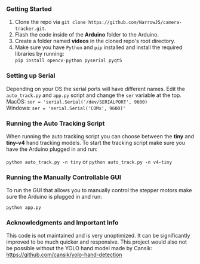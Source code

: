 ### Getting Started

1. Clone the repo via `git clone https://github.com/NarrowJS/camera-tracker.git`.
2. Flash the code inside of the **Arduino** folder to the Arduino.
3. Create a folder named **videos** in the cloned repo's root directory.
4. Make sure you have `Python` and `pip` installed and install the required libraries by running:
   <br>
   `pip install opencv-python pyserial pyqt5`
   <br>

### Setting up Serial
Depending on your OS the serial ports will have different names. Edit the `auto_track.py` and `app.py` script and change the `ser` variable at the top.
<br>
MacOS: `ser = 'serial.Serial('/dev/SERIALPORT', 9600)`
<br>
Windows: `ser = 'serial.Serial('COMx', 9600)'`

### Running the Auto Tracking Script
When running the auto tracking script you can choose between the **tiny** and **tiny-v4** hand tracking models. To start the tracking script make sure you have the Arduino plugged in and run:
<br>
<br>
`python auto_track.py -n tiny` or `python auto_track.py -n v4-tiny`

### Running the Manually Controllable GUI

To run the GUI that allows you to manually control the stepper motors make sure the Arduino is plugged in and run:

`python app.py`

### Acknowledgments and Important Info
This code is not maintained and is very unoptimized. It can be significantly improved to be much quicker and responsive.
This project would also not be possible without the YOLO hand model made by Cansik: https://github.com/cansik/yolo-hand-detection

